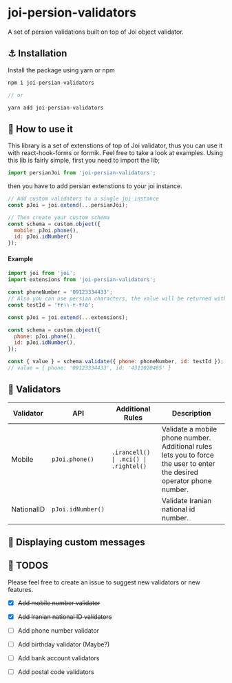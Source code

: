 # joi-persion-validators
A set of persion validations built on top of Joi object validator.

## ⚓️ Installation
Install the package using yarn or npm
```js
npm i joi-persian-validators

// or

yarn add joi-persian-validators
```

## 📜 How to use it
This library is a set of extenstions of top of Joi validator, thus you can use it with react-hook-forms or formik. Feel free to take a look at examples.
Using this lib is fairly simple, first you need to import the lib;
```js
import persianJoi from 'joi-persian-validators';
```
then you have to add persian extenstions to your joi instance.
```js
// Add custom validators to a single joi instance
const pJoi = joi.extend(...persianJoi);

// Then create your custom schema
const schema = custom.object({
  mobile: pJoi.phone(),
  id: pJoi.idNumber()
});
```

#### Example
```js
import joi from 'joi';
import extensions from 'joi-persian-validators';

const phoneNumber = '09123334433';
// Also you can use persian characters, the value will be returned with english characters
const testId = '۴۳۱۱۰۲۰۴۶۵';

const pJoi = joi.extend(...extensions);

const schema = custom.object({
  phone: pJoi.phone(),
  id: pJoi.idNumber(),
});

const { value } = schema.validate({ phone: phoneNumber, id: testId });
// value = { phone: '09123334433', id: '4311020465' }

```

## 📃 Validators
| Validator  | API               | Additional Rules                      | Description                                                                                                             |
|------------|-------------------|---------------------------------------|-------------------------------------------------------------------------------------------------------------------------|
| Mobile     | `pJoi.phone()`    | `.irancell() \| .mci() \| .rightel()` | Validate a mobile phone number. Additional rules lets you to force the user to enter the desired operator phone number. |
| NationalID | `pJoi.idNumber()` |                                       | Validate Iranian national id number.                                                                                    |                                              |

## 💬 Displaying custom messages

## 🎯 TODOS
Please feel free to create an issue to suggest new validators or new features.
- [x] ~~Add mobile number validator~~
- [x] ~~Add Iranian national ID validators~~
- [ ] Add phone number validator
- [ ] Add birthday validator (Maybe?)
- [ ] Add bank account validators
- [ ] Add postal code validators

